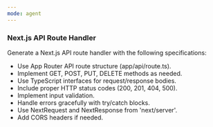 ```yaml
---
mode: agent
---
```


### Next.js API Route Handler

Generate a Next.js API route handler with the following specifications:
- Use App Router API route structure (app/api/route.ts).
- Implement GET, POST, PUT, DELETE methods as needed.
- Use TypeScript interfaces for request/response bodies.
- Include proper HTTP status codes (200, 201, 404, 500).
- Implement input validation.
- Handle errors gracefully with try/catch blocks.
- Use NextRequest and NextResponse from 'next/server'.
- Add CORS headers if needed.